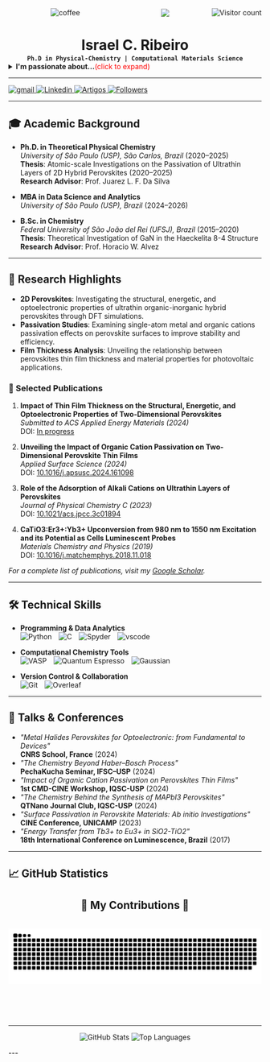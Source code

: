 <img align="right" src="https://komarev.com/ghpvc/?username=israel-c-ribeiro&color=blue&style=flat-square" alt="Visitor count" />

<!-- Container que agrupa as imagens -->
<div style="display: flex; align-items: center; justify-content: center;">
  <!-- Imagem do GIF do café à esquerda -->
  <img src="https://github.com/user-attachments/assets/29f6f379-7a7c-4600-9424-6cc4edaa48f8" alt="coffee" style="width: 200px; height: auto; margin-right: 20px;" />

  <!-- Imagem do texto de boas-vindas -->
  <img src="https://readme-typing-svg.herokuapp.com/?font=Righteous&size=35&center=true&vCenter=true&width=500&height=70&duration=4000&lines=Hi+There!+🖖🏾;+Welcome+to+my+page!;" />
</div>



<!-- Centered Name -->
<h1 align="center" style="margin-bottom: 0;">Israel C. Ribeiro</h1>

<!-- Centered Subtitle -->
<p align="center" style="margin-top: 0; margin-bottom: 0;">
  <strong><code>Ph.D in Physical-Chemistry | Computational Materials Science</code></strong>
</p>


<details>
  <summary><strong>I'm passionate about...</strong><span style="color: red;">(click to expand)</span>
  </summary>
  <p>
   I'm passionate about the intersection of chemistry, materials science, and data analytics. Currently, I am pursuing a PhD in Theoretical Physical Chemistry at the São Carlos Institute of Chemistry (IQSC), University of São Paulo (USP). My research explores 2D perovskite thin films through Density Functional Theory (DFT), focusing on their structural, energetic, and optoelectronic properties. Alongside my academic endeavors, I have served as a teaching assistant for multiple chemistry courses at IQSC. I am also enhancing my skill set with a MBA in Data Science and Analytics at USP, specializing in Machine Learning applications to materials science.

I hold a Bachelor's Degree in Chemistry from the Federal University of São João del Rei (UFSJ). During my undergraduate studies, I developed a strong foundation through tutoring in Physics and Chemistry and contributed as a CNPq research fellow in projects spanning photoluminescent inorganic materials and theoretical/computational chemistry. My hands-on experience extends to the industrial sector, where I worked in R&D at AMG-Br and as a chemical technician at Resind Indústria e Comércio Ltda., both within the mineralogy field. Additionally, I volunteered as an English teacher at São Marcos Language School for three years, honing my communication and leadership skills.

Driven by curiosity and innovation, my interests include Materials Science, DFT, Solid-State Chemistry, Inorganic Physical Chemistry, Machine Learning, and Quantum Chemistry.
  </p>
</details>

---
<p align="left">
    <a href="mailto:israelribeiroc7@gmail.com">
        <img 
            alt="gmail" 
            title="Contact me" 
            src="https://custom-icon-badges.demolab.com/badge/Mail-E61B23.svg?logo=mail&style=for-the-badge&labelColor=F3240C"
        /> 
    </a>
    <a href="https://www.linkedin.com/in/israel-ribeiro1/">
        <img 
            alt="Linkedin" 
            title="Linkedin" 
            src="https://custom-icon-badges.demolab.com/badge/Linkedin-1E6AE1.svg?logo=linkedin&style=for-the-badge&logoColor=white&labelColor=1ECBE1"
        /> 
    </a> 
    <a href="https://scholar.google.com/citations?hl=en&user=GQugll8AAAAJ">
        <img 
            alt="Artigos" 
            title="Google Scholar" 
            src="https://custom-icon-badges.demolab.com/badge/Google-8B31CE.svg?logo=googlescholar&style=for-the-badge&logoColor=white&labelColor=CE31C3"
        />
        </a>
    <a href="https://github.com/israel-c-ribeiro?tab=followers">
        <img 
            alt="Followers" 
            title="Follow me on GitHub" 
            src="https://custom-icon-badges.demolab.com/github/followers/israel-c-ribeiro?color=236ad3&labelColor=1155ba&style=for-the-badge&logo=github&label=Seguidores&logoColor=white&cacheBuster=timestamp"
        />
    </a>
</p>

---

## 🎓 Academic Background
- **Ph.D. in Theoretical Physical Chemistry**  
  _University of São Paulo (USP), São Carlos, Brazil_ (2020–2025)  
  **Thesis**: Atomic-scale Investigations on the Passivation of Ultrathin Layers of 2D Hybrid Perovskites (2020–2025)   
  **Research Advisor**: Prof. Juarez L. F. Da Silva  

- **MBA in Data Science and Analytics**  
  _University of São Paulo (USP), Brazil_ (2024–2026)  

- **B.Sc. in Chemistry**  
  _Federal University of São João del Rei (UFSJ), Brazil_ (2015–2020)  
  **Thesis**: Theoretical Investigation of GaN in the Haeckelita 8-4 Structure    
  **Research Advisor**: Prof. Horacio W. Alvez  

---

## 🧪 Research Highlights

- **2D Perovskites**: Investigating the structural, energetic, and optoelectronic properties of ultrathin organic-inorganic hybrid perovskites through DFT simulations.  
- **Passivation Studies**: Examining single-atom metal and organic cations passivation effects on perovskite surfaces to improve stability and efficiency.  
- **Film Thickness Analysis**: Unveiling the relationship between perovskites thin film thickness and material properties for photovoltaic applications.  

### 📰 Selected Publications
1. **Impact of Thin Film Thickness on the Structural, Energetic, and Optoelectronic Properties of Two-Dimensional Perovskites**  
   _Submitted to ACS Applied Energy Materials (2024)_  
   DOI: [In progress](https://example.com)  
   
2. **Unveiling the Impact of Organic Cation Passivation on Two-Dimensional Perovskite Thin Films**  
   _Applied Surface Science (2024)_  
   DOI: [10.1016/j.apsusc.2024.161098](https://doi.org/10.1016/j.apsusc.2024.161098)  

3. **Role of the Adsorption of Alkali Cations on Ultrathin Layers of Perovskites**  
   _Journal of Physical Chemistry C (2023)_  
   DOI: [10.1021/acs.jpcc.3c01894](https://doi.org/10.1021/acs.jpcc.3c01894)  

4. **CaTiO3:Er3+:Yb3+ Upconversion from 980 nm to 1550 nm Excitation and its Potential as Cells Luminescent Probes**  
   _Materials Chemistry and Physics (2019)_  
   DOI: [10.1016/j.matchemphys.2018.11.018](https://doi.org/10.1016/j.matchemphys.2018.11.018) 

_For a complete list of publications, visit my [Google Scholar](https://scholar.google.com/citations?hl=en&user=GQugll8AAAAJ)._  

---

## 🛠️ Technical Skills

- **Programming & Data Analytics**  
  <img 
    alt="Python" 
    title="Python" 
    src="https://cdn.jsdelivr.net/gh/devicons/devicon/icons/python/python-original.svg" 
    width="40px" 
    style="margin-right: 10px;" 
  />
  <img 
    alt="C" 
    title="C Programming" 
    src="https://upload.wikimedia.org/wikipedia/commons/1/18/C_Programming_Language.svg" 
    width="40px" 
    style="margin-right: 10px;" 
  />
   <img 
    alt="Spyder" 
    title="Spyder" 
    src="https://i0.wp.com/2.bp.blogspot.com/-Alklx2Guuz8/XJgQeQ6YCaI/AAAAAAAAK-U/RmQQyzY5oRI-e4qpXD1elxCyaO_RGRmHwCLcBGAs/s1600/1200px-Spyder_logo.svg.png?ssl=1" 
    width="40px" 
    style="margin-right: 10px;" 
  />
   <img 
    alt="vscode" 
    title="vscode" 
    src="https://code.visualstudio.com/assets/images/code-stable.png" 
    width="40px" 
    style="margin-right: 10px;" 
  />

- **Computational Chemistry Tools**  
  <img 
    alt="VASP" 
    title="VASP" 
    src="https://www.vasp.at/images/logo.png" 
    width="60px" 
    style="margin-right: 10px;" 
  />
  <img 
    alt="Quantum Espresso" 
    title="Quantum Espresso" 
    src="https://www.quantum-espresso.org/wp-content/uploads/2022/03/quantum_ogo_ok.png" 
    width="100px" 
    style="margin-right: 10px;" 
  />
  <img 
    alt="Gaussian" 
    title="Gaussian" 
    src="https://software.sjtu.edu.cn/Assets/userfiles/images/Logo/Gaussian_logo_with_name-removebg-preview(1).png" 
    width="70px" 
    style="margin-right: 10px;" 
  />

- **Version Control & Collaboration**  
  <img 
    alt="Git" 
    title="Git" 
    src="https://cdn.jsdelivr.net/gh/devicons/devicon/icons/git/git-original.svg" 
    width="40px" 
    style="margin-right: 10px;" 
  />
  <img 
    alt="Overleaf" 
    title="Overleaf" 
    src="https://images.ctfassets.net/nrgyaltdicpt/6gsvc5Ogjmu04I4Miu0uGg/cb1d4391717d2ab8d5e42ede6fb0eef1/overleaf_wide_colour_light_bg.png" 
    width="70px" 
    style="margin-right: 10px;" 
  />
 

---

## 📢 Talks & Conferences
- _"Metal Halides Perovskites for Optoelectronic: from Fundamental to Devices"_  
  **CNRS School, France** (2024) 
- _"The Chemistry Beyond Haber–Bosch Process"_  
  **PechaKucha Seminar, IFSC–USP** (2024)  
- _"Impact of Organic Cation Passivation on Perovskites Thin Films"_  
  **1st CMD-CINE Workshop, IQSC-USP** (2024) 
- _"The Chemistry Behind the Synthesis of MAPbI3 Perovskites"_  
  **QTNano Journal Club, IQSC-USP** (2024) 
- _"Surface Passivation in Perovskite Materials: Ab initio Investigations"_  
  **CINE Conference, UNICAMP** (2023)  
- _"Energy Transfer from Tb3+ to Eu3+ in SiO2-TiO2"_  
  **18th International Conference on Luminescence, Brazil** (2017)  

---

## 📈 GitHub Statistics

<div align="center">
  <h2>🐍 My Contributions 🐍</h2>
  <br>
  <img alt="snake eating my contributions" src="https://raw.githubusercontent.com/salesp07/salesp07/output/github-contribution-grid-snake.svg" />
  
  <br/><br/><br/>
</div>
<hr/>

<p align="center">
  <img 
    alt="GitHub Stats" 
    height="180em" 
    src="https://github-readme-stats.vercel.app/api?username=israel-c-ribeiro&show_icons=true&theme=gruvbox&include_all_commits=true&locale=en" 
  />
  <img 
    alt="Top Languages" 
    height="180em" 
    src="https://github-readme-stats.vercel.app/api/top-langs/?username=israel-c-ribeiro&theme=gruvbox&layout=compact&custom_title=Languages&langs_count=9" 
  />
</p> 
---



